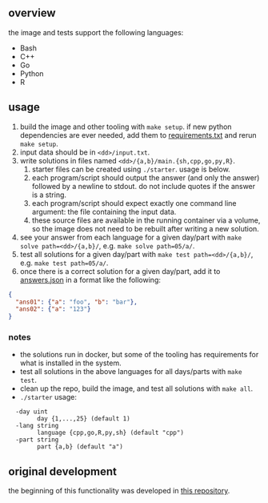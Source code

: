 ## overview

the image and tests support the following languages:

* Bash
* C++
* Go
* Python
* R

## usage

1. build the image and other tooling with `make setup`. if new python dependencies are ever needed, add them to [requirements.txt](requirements.txt) and rerun `make setup`.
2. input data should be in `<dd>/input.txt`.
3. write solutions in files named `<dd>/{a,b}/main.{sh,cpp,go,py,R}`.
    1. starter files can be created using `./starter`. usage is below.
    2. each program/script should output the answer (and only the answer) followed by a newline to stdout. do not include quotes if the answer is a string.
    3. each program/script should expect exactly one command line argument: the file containing the input data.
    4. these source files are available in the running container via a volume, so the image does not need to be rebuilt after writing a new solution.
3. see your answer from each language for a given day/part with `make solve path=<dd>/{a,b}/`, e.g. `make solve path=05/a/`.
3. test all solutions for a given day/part with `make test path=<dd>/{a,b}/`, e.g. `make test path=05/a/`.
4. once there is a correct solution for a given day/part, add it to [answers.json](answers.json) in a format like the following:

```json
{
  "ans01": {"a": "foo", "b": "bar"},
  "ans02": {"a": "123"}
}
```

### notes
* the solutions run in docker, but some of the tooling has requirements for what is installed in the system.
* test all solutions in the above languages for all days/parts with `make test`.
* clean up the repo, build the image, and test all solutions with `make all`.
* `./starter` usage:
```
  -day uint
        day {1,...,25} (default 1)
  -lang string
        language {cpp,go,R,py,sh} (default "cpp")
  -part string
        part {a,b} (default "a")
```

## original development

the beginning of this functionality was developed in [this repository](https://github.com/bfgray3/aoc22/).
